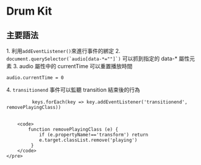 # Drum Kit
<h2>主要語法</h2>
<p>
    1. 利用<code>addEventListener()</code>來進行事件的綁定
    2. <code>document.querySelector(`audio[data-*=""]`)</code> 可以抓到指定的 data-* 屬性元素
    3. audio 屬性中的 currentTime 可以重置播放時間
    <pre><code>audio.currentTime = 0</code></pre>
    4. <code>transitionend</code> 事件可以監聽 transition 結束後的行為
    <pre>
        <code>keys.forEach(key => key.addEventListener('transitionend', removePlayingClass))</code>
        
        <code>
            function removePlayingClass (e) {
                if (e.propertyName!=='transform') return
                e.target.classList.remove('playing')    
             }
        </code>
    </pre>
</p>
